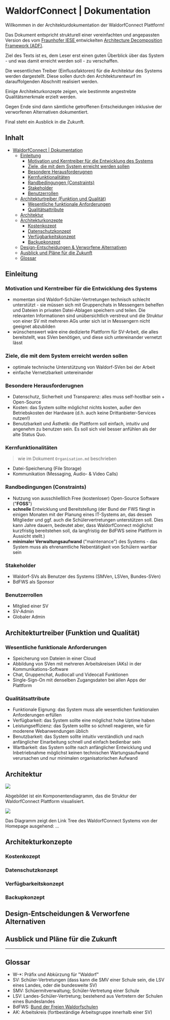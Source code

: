 # WaldorfConnect | Dokumentation

Willkommen in der Architekturdokumentation der WaldorfConnect Plattform!

Das Dokument entspricht strukturell einer vereinfachten und angepassten Version des vom [Fraunhofer IESE ](https://de.wikipedia.org/wiki/Fraunhofer-Institut_f%C3%BCr_Experimentelles_Software_Engineering_IESE) entwickelten [Architecture Decomposition Framework (ADF)](https://www.iese.fraunhofer.de/blog/softwarearchitekturen-einfacher-designen-und-verstaendlicher-dokumentieren-mit-dem-fraunhofer-adf/).

Ziel des Texts ist es, dem Leser erst einen guten Überblick über das System - und was damit erreicht werden soll - zu verschaffen.

Die wesentlichen Treiber (Einflussfaktoren) für die Architektur des Systems werden dargestellt. Diese sollen durch den Architekturentwurf im darauffolgenden Abschnitt realisiert werden.

Einige Architekturkonzepte zeigen, wie bestimmte angestrebte Qualitätsmerkmale erzielt werden.

Gegen Ende sind dann sämtliche getroffenen Entscheidungen inklusive der verworfenen Alternativen dokumentiert.

Final steht ein Ausblick in die Zukunft.

## Inhalt <!-- omit in toc -->

- [WaldorfConnect | Dokumentation](#waldorfconnect--dokumentation)
  - [Einleitung](#einleitung)
    - [Motivation und Kerntreiber für die Entwicklung des Systems](#motivation-und-kerntreiber-für-die-entwicklung-des-systems)
    - [Ziele, die mit dem System erreicht werden sollen](#ziele-die-mit-dem-system-erreicht-werden-sollen)
    - [Besondere Herausforderugnen](#besondere-herausforderugnen)
    - [Kernfunktionalitäten](#kernfunktionalitäten)
    - [Randbedingungen (Constraints)](#randbedingungen-constraints)
    - [Stakeholder](#stakeholder)
    - [Benutzerrollen](#benutzerrollen)
  - [Architekturtreiber (Funktion und Qualität)](#architekturtreiber-funktion-und-qualität)
    - [Wesentliche funktionale Anforderungen](#wesentliche-funktionale-anforderungen)
    - [Qualitätsattribute](#qualitätsattribute)
  - [Architektur](#architektur)
  - [Architekturkonzepte](#architekturkonzepte)
    - [Kostenkozept](#kostenkozept)
    - [Datenschutzkonzept](#datenschutzkonzept)
    - [Verfügbarkeitskonzept](#verfügbarkeitskonzept)
    - [Backupkonzept](#backupkonzept)
  - [Design-Entscheidungen \& Verworfene Alternativen](#design-entscheidungen--verworfene-alternativen)
  - [Ausblick und Pläne für die Zukunft](#ausblick-und-pläne-für-die-zukunft)
  - [Glossar](#glossar)

## Einleitung

### Motivation und Kerntreiber für die Entwicklung des Systems

- momentan sind Waldorf-Schüler-Vertretungen technisch schlecht unterstützt - sie müssen sich mit Gruppenchats in Messengern behelfen und Dateien in privaten Datei-Ablagen speichern und teilen. Die relevanten Informationen sind unübersichtlich verstreut und die Struktur von einer SV mit mehreren AGs unter sich ist in Messengern nicht geeignet abzubilden
- wünschenswert wäre eine dedizierte Plattform für SV-Arbeit, die alles bereitstellt, was SVen benötigen, und diese sich untereinander vernetzt lässt

### Ziele, die mit dem System erreicht werden sollen

- optimale technische Unterstützung von Waldorf-SVen bei der Arbeit
- einfache Vernetzbarkeit untereinander

### Besondere Herausforderugnen

- Datenschutz, Sicherheit und Transparenz: alles muss self-hostbar sein + Open-Source
- Kosten: das System sollte möglichst nichts kosten, außer den Betriebskosten der Hardware (d.h. auch keine Drittanbieter-Services nutzen!)
- Benutzbarkeit und Ästhetik: die Plattform soll einfach, intuitiv und angenehm zu benutzen sein. Es soll sich viel besser anfühlen als der alte Status Quo.

### Kernfunktionalitäten

> wie im Dokument `Organisation.md` beschrieben

- Datei-Speicherung (File Storage)
- Kommunikation (Messaging, Audio- & Video Calls)

### Randbedingungen (Constraints)

- Nutzung von ausschließlich Free (kostenloser) Open-Source Software ("**FOSS**")
- **schnelle** Entwicklung und Bereitstellung (der Bund der FWS fängt in einigen Monaten mit der Planung eines IT-Systems an, das dessen Mitglieder und ggf. auch die Schülervertretungen unterstützen soll. Dies kann Jahre dauern, bedeutet aber, dass WaldorfConnect möglichst kurzfristig  bereitstehen soll, da langfristig der BdFWS seine Plattform in Aussicht stellt.)
- **minimaler Verwaltungsaufwand** ("maintenance") des Systems - das System muss als ehrenamtliche Nebentätigkeit von Schülern wartbar sein

### Stakeholder

- Waldorf-SVs als Benutzer des Systems (SMVen, LSVen, Bundes-SVen)
- BdFWS als Sponsor

### Benutzerrollen

- Mitglied einer SV
- SV-Admin
- Globaler Admin

## Architekturtreiber (Funktion und Qualität)

### Wesentliche funktionale Anforderungen

- Speicherung von Dateien in einer Cloud
- Abbildung von SVen mit mehreren Arbeitskreisen (AKs) in der Kommunikations-Software
- Chat, Gruppenchat, Audiocall und Videocall Funktionen
- Single-Sign-On mit denselben Zugangsdaten bei allen Apps der Plattform

### Qualitätsattribute

- Funktionale Eignung: das System muss alle wesentlichen funktionalen Anforderungen erfüllen
- Verfügbarkeit: das System sollte eine möglichst hohe Uptime haben
- Leistungseffizienz: das System sollte so schnell reagieren, wie für moderene Webanwendungen üblich
- Benutzbarkeit: das System sollte intuitiv verständlich und nach anfänglicher Einarbeitung schnell und einfach bedienbar sein
- Wartbarkeit: das System sollte nach anfänglicher Entwicklung und Inbetriebnahme möglichst keinen technischen Wartungsaufwand verursachen und nur minimalen organisatorischen Aufwand

## Architektur

![](Diagramme/Komponentendiagramm.svg)

Abgebildet ist ein Komponentendiagramm, das die Struktur der WaldorfConnect Plattform visualisiert.

![](Diagramme/HomepageLinks.svg)

Das Diagramm zeigt den Link Tree des WaldorfConnect Systems von der Homepage ausgehend: ...

## Architekturkonzepte

### Kostenkozept

<!-- FOSS und so, ehrenamtliche Entwickler, WaldorfConnect Team -->

### Datenschutzkonzept

<!-- Hosting auf deutschem Server -->

### Verfügbarkeitskonzept

<!-- Verfügbarkeit durch garantierte Uptime unserer Hosting Providers STRATO -->

### Backupkonzept

<!-- wir machen mit einem Cronjob regelmäßige Backups des LDAP Servers -->

## Design-Entscheidungen & Verworfene Alternativen

<!-- hier die ganzen Chat-Messenger Alternativen und LDAP Account Manager statt phpMyLDAPAdmin -->

## Ausblick und Pläne für die Zukunft

<!-- bis BdFWS sein Waldorf Plattform rausbringt, das wir damit die SVs ideal technisch in der Arbeit unterstützen und connecten
=>sie entwickeln jetzt mit den möglichkeiten der Plattform richtig gute und effiziente Strukturen, übersichtliche Lösungen/Ressourcenverteilungen
und übernehmen dieses gelernte, diese super Strukturen und Prozesse mit ins neue System

wenn das Syste dann mal kommt, unterstützten wir ggf. die Migration von Daten in  dieses neue System
 -->

---

## Glossar

- W-*: Präfix und Abkürzung für "Waldorf"
- SV: Schüler-Vertretungen (dass kann die SMV einer Schule sein, die LSV eines Landes, oder die bundesweite SV)
- SMV: Schüermitverwaltung; Schüler-Vertretung einer Schule
- LSV: Landes-Schüler-Vertretung; bestehend aus Vertretern der Schulen eines Bundeslandes
- BdFWS: [Bund der Freien Waldorfschulen](https://www.waldorfschule.de/)
- AK: Arbeitskreis (fortbeständige Arbeitsgruppe innerhalb einer SV)
